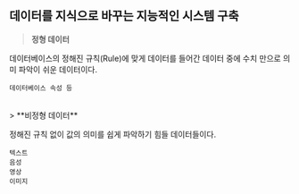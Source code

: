 ## 데이터를 지식으로 바꾸는 지능적인 시스템 구축

> **정형 데이터**

데이터베이스의 정해진 규칙(Rule)에 맞게 데이터를 들어간 데이터 중에 수치 만으로 의미 파악이 쉬운 데이터이다.

~~~
데이터베이스 속성 등
~~~
<br>
> **비정형 데이터**

정해진 규칙 없이 값의 의미를 쉽게 파악하기 힘들 데이터들이다.

~~~
텍스트
음성
영상
이미지
~~~